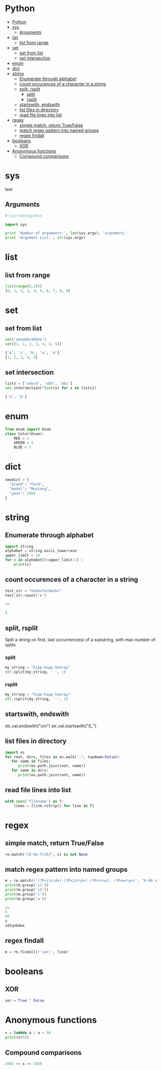 # Python

<!--ts-->
   * [Python](python.md#python)
   * [sys](python.md#sys)
      * [Arguments](python.md#arguments)
   * [list](python.md#list)
      * [list from range](python.md#list-from-range)
   * [set](python.md#set)
      * [set from list](python.md#set-from-list)
      * [set intersection](python.md#set-intersection)
   * [enum](python.md#enum)
   * [dict](python.md#dict)
   * [string](python.md#string)
      * [Enumerate through alphabet](python.md#enumerate-through-alphabet)
      * [count occurences of a character in a string](python.md#count-occurences-of-a-character-in-a-string)
      * [split, rsplit](python.md#split-rsplit)
         * [split](python.md#split)
         * [rsplit](python.md#rsplit)
      * [startswith, endswith](python.md#startswith-endswith)
      * [list files in directory](python.md#list-files-in-directory)
      * [read file lines into list](python.md#read-file-lines-into-list)
   * [regex](python.md#regex)
      * [simple match, return True/False](python.md#simple-match-return-truefalse)
      * [match regex pattern into named groups](python.md#match-regex-pattern-into-named-groups)
      * [regex findall](python.md#regex-findall)
   * [booleans](python.md#booleans)
      * [XOR](python.md#xor)
   * [Anonymous functions](python.md#anonymous-functions)
      * [Compound comparisons](python.md#compound-comparisons)

<!-- Added by: runner, at: Tue Feb  9 12:55:17 UTC 2021 -->

<!--te-->

# sys
test
## Arguments
```python
#!/usr/bin/python

import sys

print 'Number of arguments:', len(sys.argv), 'arguments.'
print 'Argument List:', str(sys.argv)
```

# list

## list from range
```python
list(range(0,10))
[0, 1, 2, 3, 4, 5, 6, 7, 8, 9]
```

# set

## set from list
```python
set('aaaabbcdddee')
set([1, 1, 2, 3, 4, 4, 5])

{'e', 'c', 'b', 'a', 'd'}
{1, 2, 3, 4, 5}
```

## set intersection
```python
lists = ['aabcd', 'abd', 'abc']
set.intersection(*[set(x) for x in lists])

{'a', 'b'}
```

# enum
```python
from enum import Enum
class Color(Enum):
    RED = 1
    GREEN = 2
    BLUE = 3
```

# dict
```python
newdict = {
  "brand": "Ford",
  "model": "Mustang",
  "year": 1964
}
```
# string

## Enumerate through alphabet
```python
import string
alphabet = string.ascii_lowercase
upper_limit = 10
for c in alphabet[0:upper_limit:1] : 
    print(c)    
```

## count occurences of a character in a string

```python
test_str = "GeeksforGeeks"
test_str.count('e') 

>>

4
```

## split, rsplit

Split a string on first, last occurrence(s) of a substring, with max number of splits

### split

```python
my_string = "hipp-hipp-hooray"
str.split(my_string, '-', 1)
```

### rsplit

```python
my_string = "hipp-hipp-hooray"
str.rsplit(my_string, '-', 1)
```

## startswith, endswith

str_val.endswith("cm")
str_val.startswith("0_")

## list files in directory

```python
import os
for root, dirs, files in os.walk(".", topdown=False):
   for name in files:
      print(os.path.join(root, name))
   for name in dirs:
      print(os.path.join(root, name))
```

## read file lines into list

```python
with open('filename') as f:
    lines = [line.rstrip() for line in f]
```

# regex

## simple match, return True/False
```python
re.match("[0-9a-f]{6}", x) is not None
```

## match regex pattern into named groups

```python
m = re.match(r'(?P<i1>\d+)-(?P<i2>\d+) (?P<c>\w): (?P<w>\w+)', "6-90 x: xdtqxbdwx")
print(m.group('i1'))
print(m.group('i2'))
print(m.group('c'))
print(m.group('w'))

>>
6
90
x
xdtqxbdwx
```

## regex findall
```python
m = re.findall(r'\w+:', line)
```

# booleans

## XOR

```python
xor = True ^ False
```

# Anonymous functions
```python
x = lambda a : a + 10
print(x(5)) 
```

## Compound comparisons
```python
2002 >= x >= 1920
```
